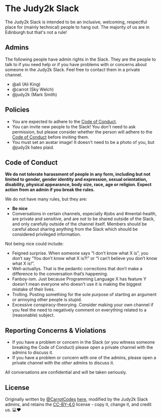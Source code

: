 # The Judy2k Slack

The Judy2k Slack is intended to be an inclusive, welcoming, respectful place for (mainly technical) people to hang out. The majority of us are in Edinburgh but that's not a rule!

## Admins

The following people have admin rights in the Slack. They are the people to talk to if you need help or if you have problems with or concerns about someone in the Judy2k Slack. Feel free to contact them in a private channel.

* @ali (Ali King)
* @carrot (Sky Welch)
* @judy2k (Mark Smith)

## Policies

* You are expected to adhere to the [Code of Conduct](#code-of-conduct). 
* You can invite new people to the Slack! You don't need to ask permission, but please consider whether the person will adhere to the [Code of Conduct](#code-of-conduct) before inviting them.
* You must set an avatar image! It doesn't need to be a photo of you, but @judy2k hates plaid.

## Code of Conduct

**We do not tolerate harassment of people in any form, including but not limited to gender, gender identity and expression, sexual orientation, disability, physical appearance, body size, race, age or religion. Expect action from an admin if you break the rules.**

We do not have many rules, but they are:

* **Be nice**
* Conversations in certain channels, especially #jobs and #mental-health, are private and sensitive, and are not to be shared outside of the Slack, and only carefully outside of the channel itself. Members should be careful about sharing anything from the Slack which should be considered privileged information.

Not being nice could include:

*   Feigned surprise. When someone says “I don’t know what X is”, you don’t say “You don’t know what X is?!” or “I can’t believe you don’t know what X is!”.
*   Well-actuallys. That is the pedantic corrections that don’t make a difference to the conversation that’s happening.
*   Fanboy-ism. Just because Programming Language X has feature Y doesn't mean everyone who doesn't use it is making the biggest mistake of their lives.
*   Trolling. Posting something for the sole purpose of starting an argument or annoying other people is stupid.
*   Excessive conspiracy-theorying. Consider making your own channel if you feel the need to negatively comment on everything related to a (reasonable) subject.

## Reporting Concerns & Violations

* If you have a problem or concern in the Slack (or you witness someone breaking the Code of Conduct) please open a private channel with the admins to discuss it.
* If you have a problem or concern with one of the admins, please open a private channel with the _other_ admins to discuss it.

All conversations are confidential and will be taken seriously.

## License

Originally written by [@CarrotCodes](https://twitter.com/carrotcodes) [here](https://gist.github.com/CarrotCodes/72b1dee50126b933273157031ee50ae6), modified by the Judy2k Slack admins, and retains the [CC-BY-4.0](https://choosealicense.com/licenses/cc-by-4.0/) license - copy it, change it, and credit us. 💻❤️